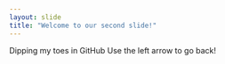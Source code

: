 ```yaml
---
layout: slide
title: "Welcome to our second slide!"
---
```

Dipping my toes in GitHub
Use the left arrow to go back!
